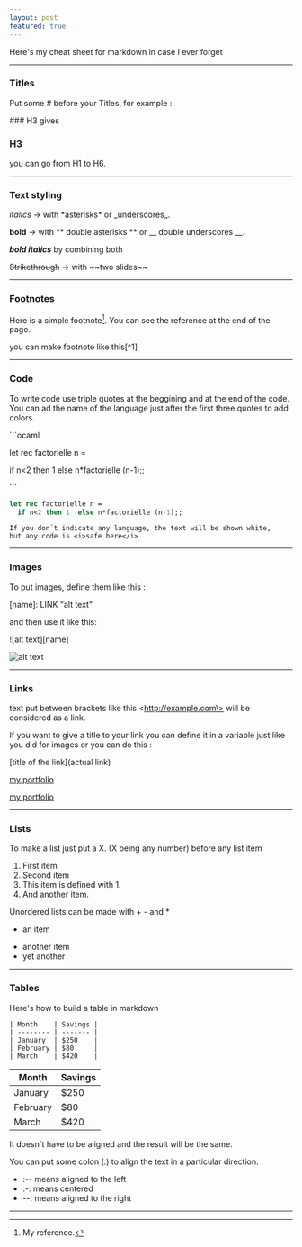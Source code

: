 ```yaml
---
layout: post
featured: true
---
```



Here's my cheat sheet for markdown in case I ever forget

___

### Titles
 
Put some \# before your Titles, for example :

\#\#\# H3 gives
### H3

you can go from H1 to H6.

___

### Text styling

*italics*  ->  with \*asterisks\* or \_underscores\_.

**bold**  ->  with \*\* double asterisks \*\* or \_\_ double underscores \_\_.

**_bold italics_** by combining both

~~Strikethrough~~ -> with \~\~two slides\~\~

___

### Footnotes

Here is a simple footnote[^1]. You can see the reference at the end of the page.

you can make footnote like this\[^1\]

[^1]: My reference.


___

### Code

To write code use triple quotes at the beggining and at the end of the code.
You can ad the name of the language just after the first three quotes to add colors.

\`\`\`ocaml

let rec factorielle n =

  if n<2 then 1  else n*factorielle (n-1);; 

\`\`\`

```ocaml
let rec factorielle n =
  if n<2 then 1  else n*factorielle (n-1);; 
```

 
```
If you don´t indicate any language, the text will be shown white,
but any code is <i>safe here</i>
```


___

### Images

To put images, define them like this : 

\[name\]: LINK "alt text"

and then use it like this: 

!\[alt text\]\[name\] 

[moon]: https://www.nasa.gov/sites/default/files/images/464487main_AS11-40-5886_full.jpg "moon pic"


![alt text][moon]

___

### Links

text put between brackets like this \<http://example.com\> will be considered as a link.

If you want to give a title to your link you can define it in a variable just like you did for images or you can do this :

\[title of the link\](actual link)

[my portfolio](https://matthieuporte.github.io)


[portfolio]: https://matthieuporte.github.io

[my portfolio][portfolio]

___

### Lists

To make a list just put a X. (X being any number) before any list item

1. First item
2. Second item
1. This item is defined with 1.
4. And another item.

Unordered lists can be made with + - and *

+ an item
- another item
- yet another

___


### Tables

Here's how to build a table in markdown

```
| Month    | Savings |
| -------- | ------- |
| January  | $250    |
| February | $80     |
| March    | $420    |
```

| Month    | Savings |
| -------- | ------- |
| January  | $250    |
| February | $80     |
| March    | $420    |

It doesn´t have to be aligned and the result will be the same.

You can put some colon (:) to align the text in a particular direction.

* :-- means aligned to the left
* :-: means centered
* --: means aligned to the right

___